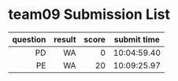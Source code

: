 # team09 Submission List
question | result | score | submit time
----:|----:|-----:|-----
PD | WA | 0 | 10:04:59.40 
PE | WA | 20 | 10:09:25.97 
